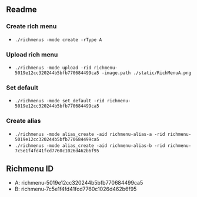 ## Readme
### Create rich menu
-  `./richmenus -mode create -rType A`
### Upload rich menu
- `./richmenus -mode upload -rid richmenu-5019e12cc320244b5bfb770684499ca5 -image.path ./static/RichMenuA.png`
### Set default
- `./richmenus -mode set_default -rid richmenu-5019e12cc320244b5bfb770684499ca5`


### Create alias
- `./richmenus -mode alias_create -aid richmenu-alias-a -rid richmenu-5019e12cc320244b5bfb770684499ca5`
- `./richmenus -mode alias_create -aid richmenu-alias-b -rid richmenu-7c5e1f4fd41fcd7760c1026d462b6f95`

## Richmenu ID
- A: richmenu-5019e12cc320244b5bfb770684499ca5
- B: richmenu-7c5e1f4fd41fcd7760c1026d462b6f95
